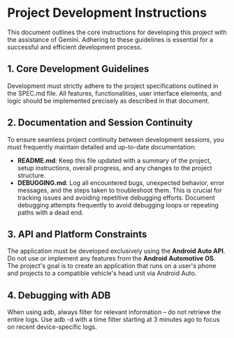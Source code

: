 # **Project Development Instructions**

This document outlines the core instructions for developing this project with the assistance of Gemini. Adhering to these guidelines is essential for a successful and efficient development process.

## **1\. Core Development Guidelines**

Development must strictly adhere to the project specifications outlined in the SPEC.md file. All features, functionalities, user interface elements, and logic should be implemented precisely as described in that document.

## **2\. Documentation and Session Continuity**

To ensure seamless project continuity between development sessions, you must frequently maintain detailed and up-to-date documentation:

* **README.md**: Keep this file updated with a summary of the project, setup instructions, overall progress, and any changes to the project structure.  
* **DEBUGGING.md**: Log all encountered bugs, unexpected behavior, error messages, and the steps taken to troubleshoot them. This is crucial for tracking issues and avoiding repetitive debugging efforts. Document debugging attempts frequently to avoid debugging loops or repeating paths with a dead end.

## **3\. API and Platform Constraints**

The application must be developed exclusively using the **Android Auto API**. Do not use or implement any features from the **Android Automotive OS**. The project's goal is to create an application that runs on a user's phone and projects to a compatible vehicle's head unit via Android Auto.

## **4\. Debugging with ADB**

When using adb, always filter for relevant information – do not retrieve the entire logs. Use adb \-d with a time filter starting at 3 minutes ago to focus on recent device-specific logs.